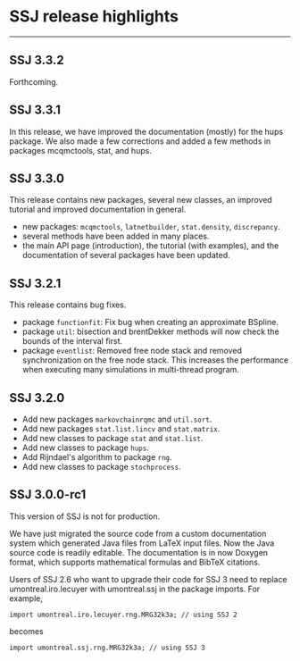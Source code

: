 # SSJ release highlights
---


## SSJ 3.3.2

Forthcoming.

## SSJ 3.3.1

In this release, we have improved the documentation (mostly) for the hups package.  We also made a few corrections and added a few methods in packages mcqmctools, stat, and hups.  

## SSJ 3.3.0

This release contains new packages, several new classes, an improved tutorial and improved documentation in general.

- new packages: `mcqmctools`, `latnetbuilder`, `stat.density`, `discrepancy`.
- several methods have been added in many places.
- the main API page (introduction), the tutorial (with examples), and the documentation of several packages have been updated.

## SSJ 3.2.1

This release contains bug fixes.

- package `functionfit`: Fix bug when creating an approximate BSpline.
- package `util`: bisection and brentDekker methods will now check the bounds of the interval first.
- package `eventlist`: Removed free node stack and removed synchronization on the free node stack. This increases the performance when executing many simulations in multi-thread program.

## SSJ 3.2.0

- Add new packages `markovchainrqmc` and `util.sort`.
- Add new packages `stat.list.lincv` and `stat.matrix`.
- Add new classes to package `stat` and `stat.list`.
- Add new classes to package `hups`.
- Add Rijndael's algorithm to package `rng`.
- Add new classes to package `stochprocess`.

## SSJ 3.0.0-rc1

This version of SSJ is not for production.

We have just migrated the source code from a custom documentation system which generated Java files from LaTeX input files. Now the Java source code is readily editable. The documentation is in now Doxygen format, which supports mathematical formulas and BibTeX citations.

Users of SSJ 2.6 who want to upgrade their code for SSJ 3 need to replace umontreal.iro.lecuyer with umontreal.ssj in the package imports. For example,

    import umontreal.iro.lecuyer.rng.MRG32k3a; // using SSJ 2

becomes

    import umontreal.ssj.rng.MRG32k3a; // using SSJ 3


